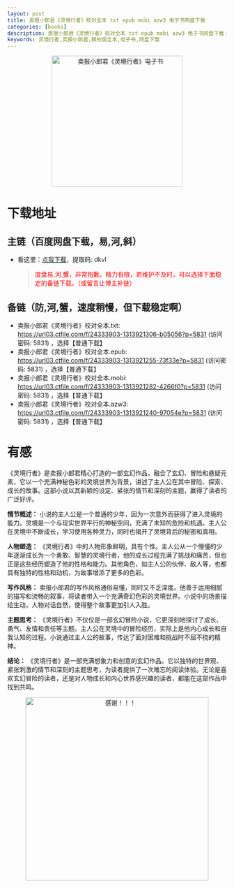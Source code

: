 ```yaml
---
layout: post
title: 卖报小郎君《灵境行者》校对全本 txt epub mobi azw3 电子书网盘下载
categories: [books]
description: 卖报小郎君《灵境行者》校对全本 txt epub mobi azw3 电子书网盘下载：https://qweree.cn/index.php/427/
keywords: 灵境行者,卖报小郎君,精校版全本,电子书,网盘下载
---
```


<div align="center"><img src="http://qweree.cn/wp-content/uploads/2024/06/s34699993.jpg" alt="卖报小郎君《灵境行者》电子书" width="300px" height="auto"></div>

# 下载地址

## 主链（百度网盘下载，易,河,斜）

- 看这里：[点我下载](https://pan.baidu.com/s/1qZRtufNxueSwGGkzsLIB5A?pwd=dkvl)，提取码: dkvl

  > <p style="color:red" >度盘易,河,蟹，非常抱歉。精力有限，若维护不及时，可以选择下面稳定的备链下载。（或留言让博主补链）</p>

## 备链（防,河,蟹，速度稍慢，但下载稳定啊）

- 卖报小郎君《灵境行者》校对全本.txt: <https://url03.ctfile.com/f/24333903-1313921306-b05056?p=5831> (访问密码: 5831) ，选择【普通下载】
- 卖报小郎君《灵境行者》校对全本.epub: <https://url03.ctfile.com/f/24333903-1313921255-73f33e?p=5831> (访问密码: 5831) ，选择【普通下载】
- 卖报小郎君《灵境行者》校对全本.mobi: <https://url03.ctfile.com/f/24333903-1313921282-4266f0?p=5831> (访问密码: 5831) ，选择【普通下载】
- 卖报小郎君《灵境行者》校对全本.azw3: <https://url03.ctfile.com/f/24333903-1313921240-97054e?p=5831> (访问密码: 5831) ，选择【普通下载】

# 有感

《灵境行者》是卖报小郎君精心打造的一部玄幻作品，融合了玄幻、冒险和悬疑元素，它以一个充满神秘色彩的灵境世界为背景，讲述了主人公在其中冒险、探索、成长的故事。这部小说以其新颖的设定、紧张的情节和深刻的主题，赢得了读者的广泛好评。

**情节概述：**
小说的主人公是一个普通的少年，因为一次意外而获得了进入灵境的能力。灵境是一个与现实世界平行的神秘空间，充满了未知的危险和机遇。主人公在灵境中不断成长，学习使用各种灵力，同时也揭开了灵境背后的秘密和真相。

**人物塑造：**
《灵境行者》中的人物形象鲜明，具有个性。主人公从一个懵懂的少年逐渐成长为一个勇敢、智慧的灵境行者，他的成长过程充满了挑战和痛苦，但也正是这些经历塑造了他的性格和能力。其他角色，如主人公的伙伴、敌人等，也都具有独特的性格和动机，为故事增添了更多的色彩。

**写作风格：**
卖报小郎君的写作风格通俗易懂，同时又不乏深度。他善于运用细腻的描写和流畅的叙事，将读者带入一个充满奇幻色彩的灵境世界。小说中的场景描绘生动，人物对话自然，使得整个故事更加引人入胜。

**主题思考：**
《灵境行者》不仅仅是一部玄幻冒险小说，它更深刻地探讨了成长、勇气、友情和责任等主题。主人公在灵境中的冒险经历，实际上是他内心成长和自我认知的过程。小说通过主人公的故事，传达了面对困难和挑战时不屈不挠的精神。

**结论：**
《灵境行者》是一部充满想象力和创意的玄幻作品。它以独特的世界观、紧张刺激的情节和深刻的主题思考，为读者提供了一次难忘的阅读体验。无论是喜欢玄幻冒险的读者，还是对人物成长和内心世界感兴趣的读者，都能在这部作品中找到共鸣。

<div align="center"><img src="https://pic.imgdb.cn/item/661246bf68eb935713c7f81c.gif" alt="感谢！！！" width="420px" height="auto"/></div>
